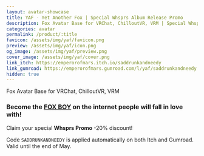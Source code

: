 ```yaml
---
layout: avatar-showcase
title: YAF - Yet Another Fox | Special Whsprs Album Release Promo
description: Fox Avatar Base for VRChat, ChilloutVR, VRM | Special Whsprs Album Release Promo
categories: avatar
permalink: /product/:title
favicon: /assets/img/yaf/favicon.png
preview: /assets/img/yaf/icon.png
og_image: /assets/img/yaf/preview.png
cover_image: /assets/img/yaf/cover.png
link_itch: https://emperorofmars.itch.io/saddrunkandneedy
link_gumroad: https://emperorofmars.gumroad.com/l/yaf/saddrunkandneedy
hidden: true
---
```

Fox Avatar Base for VRChat, ChilloutVR, VRM
### Become the **[FOX BOY](https://www.youtube.com/watch?v=2tHqjciPEX8)** on the internet people will fall in love with!

Claim your special **Whsprs Promo** -20% discount!

Code `SADDRUNKANDNEEDY` is applied automatically on both Itch and Gumroad. Valid until the end of May.